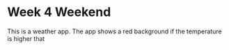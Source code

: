 # Week 4 Weekend

This is a weather app. 
The app shows a red background if the temperature is higher that 
